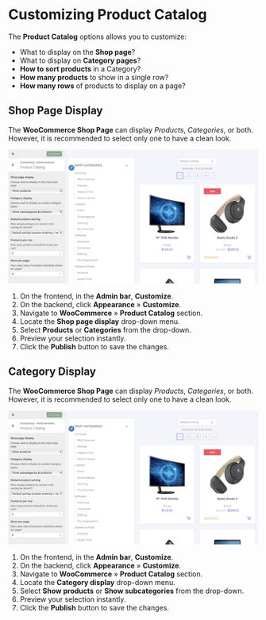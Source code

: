 # Customizing Product Catalog

The **Product Catalog** options allows you to customize:

* What to display on the **Shop page**?
* What to display on **Category pages**?
* **How to sort products** in a Category?
* **How many products** to show in a single row?
* **How many rows** of products to display on a page?

## Shop Page Display

The **WooCommerce Shop Page** can display *Products*, *Categories*, or both. However, it is recommended to select only one to have a clean look.

![Shop Page Display](img/product-catalog-shop-display.png)

1. On the frontend, in the **Admin bar**, **Customize**.
2. On the backend, click **Appearance** » **Customize**.
3. Navigate to **WooCommerce** » **Product Catalog** section.
4. Locate the **Shop page display** drop-down menu.
5. Select **Products** or **Categories** from the drop-down.
6. Preview your selection instantly.
7. Click the **Publish** button to save the changes.

## Category Display

The **WooCommerce Shop Page** can display *Products*, *Categories*, or both. However, it is recommended to select only one to have a clean look.

![Category Display](img/product-catalog-shop-display.png)

1. On the frontend, in the **Admin bar**, **Customize**.
2. On the backend, click **Appearance** » **Customize**.
3. Navigate to **WooCommerce** » **Product Catalog** section.
4. Locate the **Category display** drop-down menu.
5. Select **Show products** or **Show subcategories** from the drop-down.
6. Preview your selection instantly.
7. Click the **Publish** button to save the changes.

